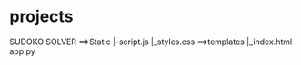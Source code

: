 # projects
SUDOKO SOLVER
==>Static
      |-script.js
      |_styles.css
==>templates
      |_index.html
app.py
